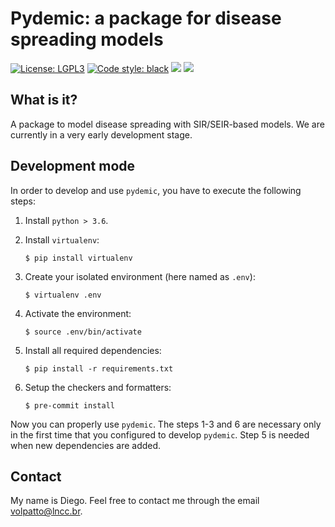 # Pydemic: a package for disease spreading models

[![License: LGPL3](https://img.shields.io/badge/license-LGPL%20(%3E%3D%203)-blue)](https://opensource.org/licenses/LGPL-3.0)
[![Code style: black](https://img.shields.io/badge/code%20style-black-000000.svg)](https://github.com/psf/black)
![](https://github.com/covid-lncc/pydemic/workflows/linux/badge.svg?branch=master)
![](https://github.com/covid-lncc/pydemic/workflows/windows/badge.svg?branch=master)

## What is it?

A package to model disease spreading with SIR/SEIR-based models. We are currently in a very early development stage.

## Development mode

In order to develop and use `pydemic`, you have to execute the following steps:

1. Install `python > 3.6`.

2. Install `virtualenv`:
    ```console
    $ pip install virtualenv
    ```

3. Create your isolated environment (here named as `.env`):
    ```console
    $ virtualenv .env
    ```

4. Activate the environment:
    ```console
    $ source .env/bin/activate
    ```

5. Install all required dependencies:
    ```console
    $ pip install -r requirements.txt
    ```

6. Setup the checkers and formatters:
    ```console
    $ pre-commit install
    ```

Now you can properly use `pydemic`. The steps 1-3 and 6 are necessary only in the first time
that you configured to develop `pydemic`. Step 5 is needed when new dependencies
are added.

## Contact

My name is Diego. Feel free to contact me through the email <volpatto@lncc.br>.
